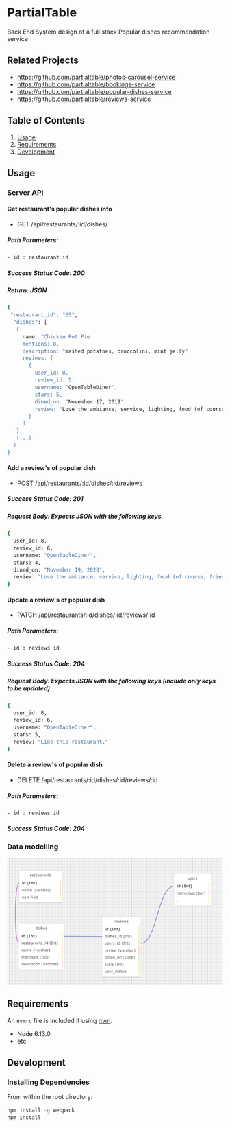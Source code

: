 # PartialTable

Back End System design of a full stack Popular dishes recommendation service

## Related Projects
  - https://github.com/partialtable/photos-carousel-service
  - https://github.com/partialtable/bookings-service
  - https://github.com/partialtable/popular-dishes-service
  - https://github.com/partialtable/reviews-service

## Table of Contents

1. [Usage](#Usage)
1. [Requirements](#requirements)
1. [Development](#development)

## Usage

### Server API

#### Get restaurant's popular dishes info
- GET /api/restaurants/:id/dishes/
##### Path Parameters:
```sh
- id : restaurant id
```
##### Success Status Code: 200
##### Return: JSON
```sh
{
 "restaurant_id": "35",
  "dishes": [
   {
     name: "Chicken Pot Pie
     mentions: 8,
     description: "mashed potatoes, broccolini, mint jelly"
     reviews: [
       {
         user_id: 8,
         review_id: 5,
         username: "OpenTableDiner",
         stars: 5,
         dined_on: "November 17, 2019",
         review: "Love the ambiance, service, lighting, food (of course, fried chicken was superb) and Dimitri manages to always greet his guests as if they were family, which is so rare in this town"
       }
     ]
   },
   {...}
  ]
}
```
#### Add a review's of popular dish
- POST /api/restaurants/:id/dishes/:id/reviews
##### Success Status Code: 201
##### Request Body: Expects JSON with the following keys.
```sh
{
  user_id: 8,
  review_id: 6,
  username: "OpenTableDiner",
  stars: 4,
  dined_on: "November 19, 2020",
  review: "Love the ambiance, service, lighting, food (of course, fried chicken was superb) and Dimitri manages to always greet his guests as if they were family, which is so rare in this town"
}
```

#### Update a review's of popular dish
- PATCH /api/restaurants/:id/dishes/:id/reviews/:id
##### Path Parameters:
```sh
- id : reviews id
```
##### Success Status Code: 204
##### Request Body: Expects JSON with the following keys (include only keys to be updated)
```sh
{
  user_id: 8,
  review_id: 6,
  username: "OpenTableDiner",
  stars: 5,
  review: "Like this restaurant."
}
```

#### Delete a review's of popular dish
- DELETE /api/restaurants/:id/dishes/:id/reviews/:id
##### Path Parameters:
```sh
- id : reviews id
```
##### Success Status Code: 204

### Data modelling
![Data modelling](/data_model.png)
<!-- Format: ![Alt Text](url) -->

## Requirements

An `nvmrc` file is included if using [nvm](https://github.com/creationix/nvm).

- Node 6.13.0
- etc

## Development

### Installing Dependencies

From within the root directory:

```sh
npm install -g webpack
npm install
```

